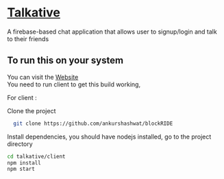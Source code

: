 # [Talkative]()

A firebase-based chat application that allows user to signup/login and talk to their friends

## To run this on your system 
You can visit the [Website]() <br>
You need to run client to get this build working, 

For client : 

Clone the project

```bash
  git clone https://github.com/ankurshashwat/blockRIDE
```

Install dependencies, you should have nodejs installed, go to the project directory

```bash
cd talkative/client
npm install
npm start
```
